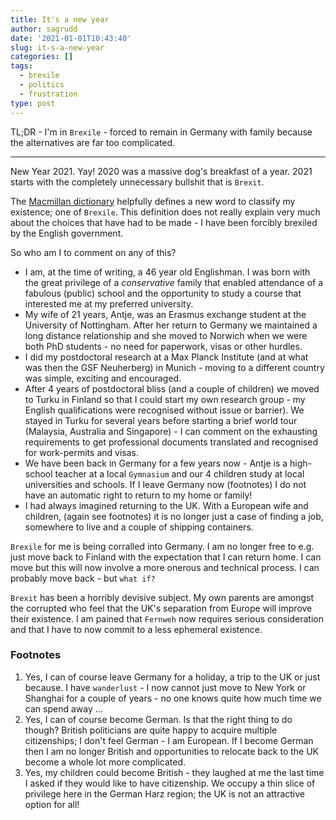 ```yaml
---
title: It's a new year
author: sagrudd
date: '2021-01-01T10:43:40'
slug: it-s-a-new-year
categories: []
tags:
  - brexile
  - politics
  - frustration
type: post
---
```


TL;DR - I'm in `Brexile` - forced to remain in Germany with family because the
alternatives are far too complicated.

---

New Year 2021. Yay! 2020 was a massive dog's breakfast of a year. 2021 starts
with the completely unnecessary bullshit that is `Brexit`. 

<!--more-->

The [Macmillan dictionary](https://www.macmillandictionary.com/dictionary/british/brexile) 
helpfully defines a new word to classify my existence; one of `Brexile`. This
definition does not really explain very much about the choices that have had to
be made - I have been forcibly brexiled by the English government.

So who am I to comment on any of this?

* I am, at the time of writing, a 46 year old Englishman. I was born with the
great privilege of a *conservative* family that enabled attendance of a fabulous 
(public) school and the opportunity to study a course that interested me at my
preferred university.
* My wife of 21 years, Antje, was an Erasmus exchange student at the University
of Nottingham. After her return to Germany we maintained a long distance
relationship and she moved to Norwich when we were both PhD students - no need
for paperwork, visas or other hurdles.
* I did my postdoctoral research at a Max Planck Institute (and at what was then
the GSF Neuherberg) in Munich - moving to a different country was simple,
exciting and encouraged.
* After 4 years of postdoctoral bliss (and a couple of children) we moved to
Turku in Finland so that I could start my own research group - my English
qualifications were recognised without issue or barrier). We stayed in Turku
for several years before starting a brief world tour (Malaysia, Australia and
Singapore) - I can comment on the exhausting requirements to get professional
documents translated and recognised for work-permits and visas.
* We have been back in Germany for a few years now - Antje is a high-school
teacher at a local `Gymnasium` and our 4 children study at local universities
and schools. If I leave Germany now (footnotes) I do not have an automatic right
to return to my home or family!
* I had always imagined returning to the UK. With a European wife and children,
(again see footnotes) it is no longer just a case of finding a job, somewhere
to live and a couple of shipping containers.

`Brexile` for me is being corralled into Germany. I am no longer free to e.g. 
just move back to Finland with the expectation that I can return home. I can
move but this will now involve a more onerous and technical process. I can
probably move back - but `what if?`

`Brexit` has been a horribly devisive subject. My own parents are amongst the
corrupted who feel that the UK's separation from Europe will improve their
existence. I am pained that `Fernweh` now requires serious consideration and
that I have to now commit to a less ephemeral existence. 

### Footnotes

1.  Yes, I can of course leave Germany for a holiday, a trip to the UK or just
because. I have `wanderlust` - I now cannot just move to New York or Shanghai
for a couple of years - no one knows quite how much time we can spend away ...
2.  Yes, I can of course become German. Is that the right thing to do though?
British politicians are quite happy to acquire multiple citizenships; I don't
feel German - I am European. If I become German then I am no longer British and
opportunities to relocate back to the UK become a whole lot more complicated.
3.  Yes, my children could become British - they laughed at me the last time
I asked if they would like to have citizenship. We occupy a thin slice of
privilege here in the German Harz region; the UK is not an attractive option
for all!
